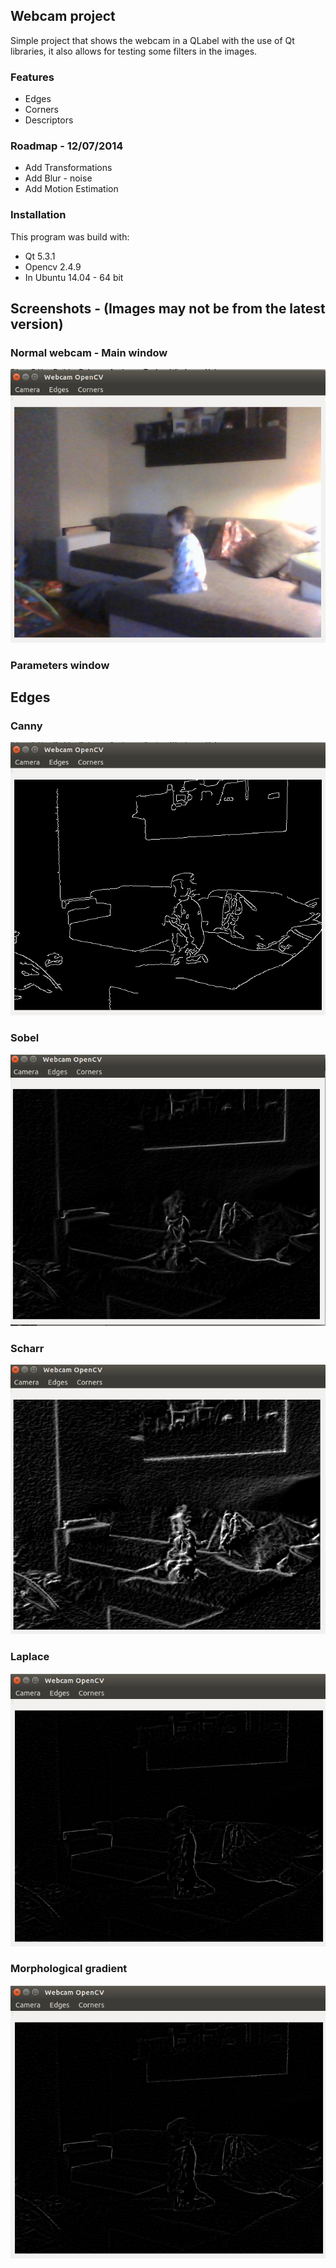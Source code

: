 ## Webcam project

Simple project that shows the webcam in a QLabel with the use of Qt libraries,
it also allows for testing some filters in the images. 

### Features

* Edges 
* Corners 
* Descriptors 

### Roadmap - 12/07/2014

* Add Transformations
* Add Blur - noise
* Add Motion Estimation

### Installation

This program was build with:

* Qt 5.3.1
* Opencv 2.4.9
* In Ubuntu 14.04 - 64 bit

## Screenshots - (Images may not be from the latest version)

### Normal webcam - Main window

<img src="Webcam/Normal.png">

### Parameters window

## Edges

### Canny

<img src="Webcam/Canny.png">

### Sobel

<img src="Webcam/Sobel.png">

### Scharr

<img src="Webcam/Scharr.png">

### Laplace

<img src="Webcam/Laplace.png">

### Morphological gradient

<img src="Webcam/Laplace.png">




